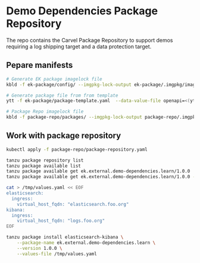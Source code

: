 # Demo Dependencies Package Repository

The repo contains the Carvel Package Repository to support demos requiring a log shipping target and a data protection target.

## Pepare manifests

```bash
# Generate EK package imagelock file
kbld -f ek-package/config/ --imgpkg-lock-output ek-package/.imgpkg/images.yaml

# Generate package file from from template
ytt -f ek-package/package-template.yaml  --data-value-file openapi=<(ytt -f ek-package/config/values-schema.yaml --data-values-schema-inspect -o openapi-v3) -v version="1.0.0" > package-repo/packages/ek.external.demo-dependencies.learn/1.0.0.yaml

# Package Repo imagelock file
kbld -f package-repo/packages/ --imgpkg-lock-output package-repo/.imgpkg/images.yaml
```

## Work with package repository

```bash
kubectl apply -f package-repo/package-repository.yaml

tanzu package repository list
tanzu package available list
tanzu package available get ek.external.demo-dependencies.learn/1.0.0
tanzu package available get ek.external.demo-dependencies.learn/1.0.0 --values-schema

cat > /tmp/values.yaml << EOF
elasticsearch:
  ingress:
    virtual_host_fqdn: "elasticsearch.foo.org"
kibana:
  ingress:
    virtual_host_fqdn: "logs.foo.org"
EOF

tanzu package install elasticsearch-kibana \
    --package-name ek.external.demo-dependencies.learn \
    --version 1.0.0 \
    --values-file /tmp/values.yaml
```
